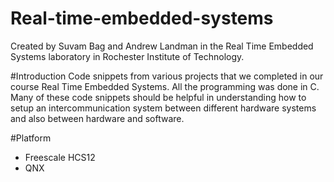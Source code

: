 # Real-time-embedded-systems
Created by Suvam Bag and Andrew Landman in the Real Time Embedded Systems laboratory in Rochester Institute of Technology.

#Introduction
Code snippets from various projects that we completed in our course Real Time Embedded Systems. All the programming was done in C.
Many of these code snippets should be helpful in understanding how to setup an intercommunication system between different hardware systems and also between hardware and software. 

#Platform
  - Freescale HCS12
  - QNX
